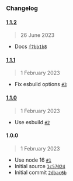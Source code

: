 ### Changelog

#### [1.1.2](https://github.com/isotoma/eks-nodegroup-asg-tags-cdk/compare/1.1.1...1.1.2)

> 26 June 2023

- Docs [`f7bb1b8`](https://github.com/isotoma/eks-nodegroup-asg-tags-cdk/commit/f7bb1b8f2cf07db19fe8069e03e0b9d425e3e7f6)

#### [1.1.1](https://github.com/isotoma/eks-nodegroup-asg-tags-cdk/compare/1.1.0...1.1.1)

> 1 February 2023

- Fix esbuild options [`#3`](https://github.com/isotoma/eks-nodegroup-asg-tags-cdk/pull/3)

#### [1.1.0](https://github.com/isotoma/eks-nodegroup-asg-tags-cdk/compare/1.0.0...1.1.0)

> 1 February 2023

- Use esbuild [`#2`](https://github.com/isotoma/eks-nodegroup-asg-tags-cdk/pull/2)

#### 1.0.0

> 1 February 2023

- Use node 16 [`#1`](https://github.com/isotoma/eks-nodegroup-asg-tags-cdk/pull/1)
- Initial source [`1c57024`](https://github.com/isotoma/eks-nodegroup-asg-tags-cdk/commit/1c570242767ca1699d7fff22ca463a163772b5e4)
- Initial commit [`2dbac6b`](https://github.com/isotoma/eks-nodegroup-asg-tags-cdk/commit/2dbac6b9e56ab07a02bcd6bac4f941a536822003)
